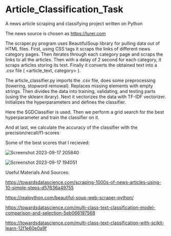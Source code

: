# Article_Classification_Task

A news article scraping and classifying project written on Python

The news source is chosen as https://lurer.com

The scraper.py program uses BeautifulSoup library for pulling data out of HTML files.
First, using CSS tags it scraps the links of different news category pages.
Then iterates through each category page and scraps the links to all the articles. Then with a delay of 2 second for each category, it scraps articles storing its text. Finally it converts the obtained text into a .csv file ( <article_text, category> ).

The article_classifier.py imports the .csv file, does some preprocessing (lowering, stopword remowal).
Replaces missing elements with empty strings.
Then divides the data into training, validating, and testing parts (using the sklearn ibrary). Next it vectorizes the data with TF-IDF vectorizer.
Initializes the hyperparameters and defines the classifier.

Here the SGDClassifier is used. 
Then we perform a grid search for the best hyperparameter and train the classifier on it.

And at last, we calculate the accuracy of the classifier with the precision/recall/f1-scores

Some of the best scores that I recieved:

![Screenshot 2023-09-17 205840](https://github.com/AlexOrdukhanyan/Article_Classification_Task/assets/114373618/5bbbc21c-6389-4083-bc23-26f8f9a3e174)

![Screenshot 2023-09-17 194051](https://github.com/AlexOrdukhanyan/Article_Classification_Task/assets/114373618/9d9f8573-759d-411c-9373-0352b73e71b9)


Useful Materials And Sources:

https://towardsdatascience.com/scraping-1000s-of-news-articles-using-10-simple-steps-d57636a49755

https://realpython.com/beautiful-soup-web-scraper-python/

https://towardsdatascience.com/multi-class-text-classification-model-comparison-and-selection-5eb066197568

https://towardsdatascience.com/multi-class-text-classification-with-scikit-learn-12f1e60e0a9f


